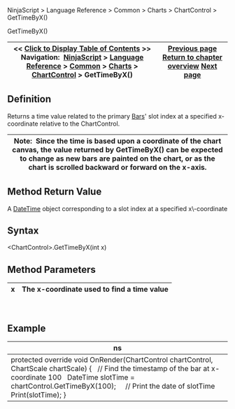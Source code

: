 ﻿
NinjaScript \> Language Reference \> Common \> Charts \> ChartControl \> GetTimeByX()

GetTimeByX()

| \<\< [Click to Display Table of Contents](gettimebyx.md) \>\> **Navigation:**     [NinjaScript](ninjascript-1.md) \> [Language Reference](language_reference_wip-1.md) \> [Common](common-1.md) \> [Charts](chart-1.md) \> [ChartControl](chartcontrol-1.md) \> GetTimeByX() | [Previous page](gettimebyslotindex-1.md) [Return to chapter overview](chartcontrol-1.md) [Next page](getxbybarindex-1.md) |
| --- | --- |
## Definition
Returns a time value related to the primary [Bars](bars-1.md)' slot index at a specified x\-coordinate relative to the ChartControl.
 

| Note:  Since the time is based upon a coordinate of the chart canvas, the value returned by GetTimeByX() can be expected to change as new bars are painted on the chart, or as the chart is scrolled backward or forward on the x\-axis. |
| --- |

## Method Return Value
A [DateTime](https://msdn.microsoft.com/en-us/library/system.datetime(v=vs.110).aspx) object corresponding to a slot index at a specified x\-coordinate
## 
## Syntax
\<ChartControl\>.GetTimeByX(int x)
 
## 
## Method Parameters

| x | The x\-coordinate used to find a time value |
| --- | --- |
 
## 
## Example

| ns |
| --- |
| protected override void OnRender(ChartControl chartControl, ChartScale chartScale) {    // Find the timestamp of the bar at x\-coordinate 100    DateTime slotTime \= chartControl.GetTimeByX(100);      // Print the date of slotTime    Print(slotTime); } |
